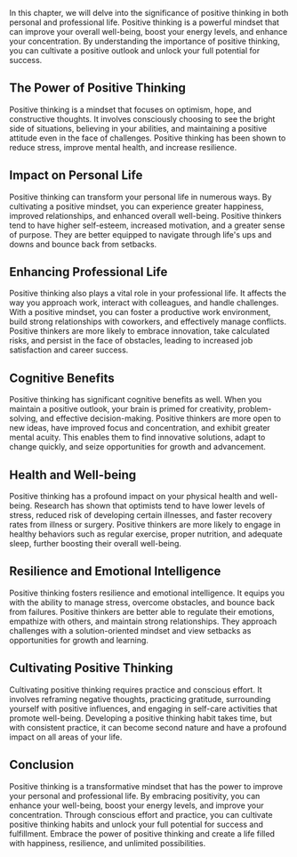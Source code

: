 
In this chapter, we will delve into the significance of positive thinking in both personal and professional life. Positive thinking is a powerful mindset that can improve your overall well-being, boost your energy levels, and enhance your concentration. By understanding the importance of positive thinking, you can cultivate a positive outlook and unlock your full potential for success.

## The Power of Positive Thinking

Positive thinking is a mindset that focuses on optimism, hope, and constructive thoughts. It involves consciously choosing to see the bright side of situations, believing in your abilities, and maintaining a positive attitude even in the face of challenges. Positive thinking has been shown to reduce stress, improve mental health, and increase resilience.

## Impact on Personal Life

Positive thinking can transform your personal life in numerous ways. By cultivating a positive mindset, you can experience greater happiness, improved relationships, and enhanced overall well-being. Positive thinkers tend to have higher self-esteem, increased motivation, and a greater sense of purpose. They are better equipped to navigate through life's ups and downs and bounce back from setbacks.

## Enhancing Professional Life

Positive thinking also plays a vital role in your professional life. It affects the way you approach work, interact with colleagues, and handle challenges. With a positive mindset, you can foster a productive work environment, build strong relationships with coworkers, and effectively manage conflicts. Positive thinkers are more likely to embrace innovation, take calculated risks, and persist in the face of obstacles, leading to increased job satisfaction and career success.

## Cognitive Benefits

Positive thinking has significant cognitive benefits as well. When you maintain a positive outlook, your brain is primed for creativity, problem-solving, and effective decision-making. Positive thinkers are more open to new ideas, have improved focus and concentration, and exhibit greater mental acuity. This enables them to find innovative solutions, adapt to change quickly, and seize opportunities for growth and advancement.

## Health and Well-being

Positive thinking has a profound impact on your physical health and well-being. Research has shown that optimists tend to have lower levels of stress, reduced risk of developing certain illnesses, and faster recovery rates from illness or surgery. Positive thinkers are more likely to engage in healthy behaviors such as regular exercise, proper nutrition, and adequate sleep, further boosting their overall well-being.

## Resilience and Emotional Intelligence

Positive thinking fosters resilience and emotional intelligence. It equips you with the ability to manage stress, overcome obstacles, and bounce back from failures. Positive thinkers are better able to regulate their emotions, empathize with others, and maintain strong relationships. They approach challenges with a solution-oriented mindset and view setbacks as opportunities for growth and learning.

## Cultivating Positive Thinking

Cultivating positive thinking requires practice and conscious effort. It involves reframing negative thoughts, practicing gratitude, surrounding yourself with positive influences, and engaging in self-care activities that promote well-being. Developing a positive thinking habit takes time, but with consistent practice, it can become second nature and have a profound impact on all areas of your life.

## Conclusion

Positive thinking is a transformative mindset that has the power to improve your personal and professional life. By embracing positivity, you can enhance your well-being, boost your energy levels, and improve your concentration. Through conscious effort and practice, you can cultivate positive thinking habits and unlock your full potential for success and fulfillment. Embrace the power of positive thinking and create a life filled with happiness, resilience, and unlimited possibilities.
